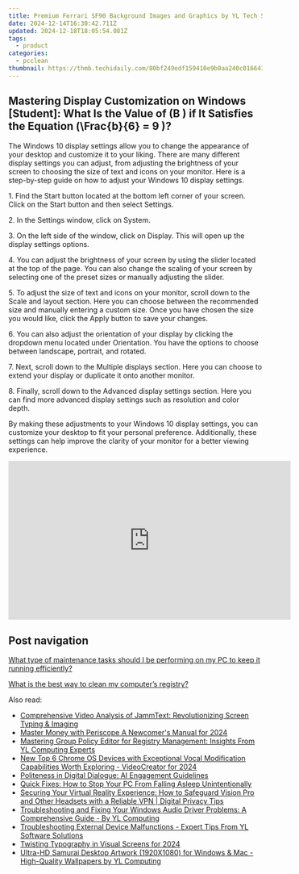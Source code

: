 ```yaml
---
title: Premium Ferrari SF90 Background Images and Graphics by YL Tech Solutions
date: 2024-12-14T16:30:42.711Z
updated: 2024-12-18T18:05:54.081Z
tags:
  - product
categories:
  - pcclean
thumbnail: https://thmb.techidaily.com/80bf249edf159410e9b0aa240c01664195ceb40e24ab3ca2d1256f5edd3745fb.jpg
---
```


## Mastering Display Customization on Windows [Student]: What Is the Value of \(B \) if It Satisfies the Equation \(\Frac{b}{6} = 9 \)?

The Windows 10 display settings allow you to change the appearance of your desktop and customize it to your liking. There are many different display settings you can adjust, from adjusting the brightness of your screen to choosing the size of text and icons on your monitor. Here is a step-by-step guide on how to adjust your Windows 10 display settings. 

1\. Find the Start button located at the bottom left corner of your screen. Click on the Start button and then select Settings.

2\. In the Settings window, click on System.

3\. On the left side of the window, click on Display. This will open up the display settings options. 

4\. You can adjust the brightness of your screen by using the slider located at the top of the page. You can also change the scaling of your screen by selecting one of the preset sizes or manually adjusting the slider.

5\. To adjust the size of text and icons on your monitor, scroll down to the Scale and layout section. Here you can choose between the recommended size and manually entering a custom size. Once you have chosen the size you would like, click the Apply button to save your changes.

6\. You can also adjust the orientation of your display by clicking the dropdown menu located under Orientation. You have the options to choose between landscape, portrait, and rotated.

7\. Next, scroll down to the Multiple displays section. Here you can choose to extend your display or duplicate it onto another monitor.

8\. Finally, scroll down to the Advanced display settings section. Here you can find more advanced display settings such as resolution and color depth. 

By making these adjustments to your Windows 10 display settings, you can customize your desktop to fit your personal preference. Additionally, these settings can help improve the clarity of your monitor for a better viewing experience.

<!-- affiliate ads begin -->
<iframe width="560" height="315" src="https://www.youtube.com/embed/slm2NjVPNtk?si=9ow6g1ucmf0TnT4T" title="YouTube video player" frameborder="0" allow="accelerometer; autoplay; clipboard-write; encrypted-media; gyroscope; picture-in-picture; web-share" referrerpolicy="strict-origin-when-cross-origin" allowfullscreen></iframe>
<!-- affiliate ads end -->

## Post navigation

[What type of maintenance tasks should I be performing on my PC to keep it running efficiently?](https://tools.techidaily.com/pcclean/products/)

[What is the best way to clean my computer’s registry?](https://tools.techidaily.com/pcclean/products/)

<ins class="adsbygoogle"
     style="display:block"
     data-ad-format="autorelaxed"
     data-ad-client="ca-pub-7571918770474297"
     data-ad-slot="1223367746"></ins>

<ins class="adsbygoogle"
     style="display:block"
     data-ad-client="ca-pub-7571918770474297"
     data-ad-slot="8358498916"
     data-ad-format="auto"
     data-full-width-responsive="true"></ins>

<span class="atpl-alsoreadstyle">Also read:</span>
<div><ul>
<li><a href="https://discover-bits.techidaily.com/comprehensive-video-analysis-of-jammtext-revolutionizing-screen-typing-and-imaging/"><u>Comprehensive Video Analysis of JammText: Revolutionizing Screen Typing & Imaging</u></a></li>
<li><a href="https://fox-helps.techidaily.com/master-money-with-periscope-a-newcomers-manual-for-2024/"><u>Master Money with Periscope A Newcomer's Manual for 2024</u></a></li>
<li><a href="https://discover-bits.techidaily.com/mastering-group-policy-editor-for-registry-management-insights-from-yl-computing-experts/"><u>Mastering Group Policy Editor for Registry Management: Insights From YL Computing Experts</u></a></li>
<li><a href="https://audio-editing.techidaily.com/new-top-6-chrome-os-devices-with-exceptional-vocal-modification-capabilities-worth-exploring-videocreator-for-2024/"><u>New Top 6 Chrome OS Devices with Exceptional Vocal Modification Capabilities Worth Exploring - VideoCreator for 2024</u></a></li>
<li><a href="https://tech-hub.techidaily.com/politeness-in-digital-dialogue-ai-engagement-guidelines/"><u>Politeness in Digital Dialogue: AI Engagement Guidelines</u></a></li>
<li><a href="https://common-error.techidaily.com/quick-fixes-how-to-stop-your-pc-from-falling-asleep-unintentionally/"><u>Quick Fixes: How to Stop Your PC From Falling Asleep Unintentionally</u></a></li>
<li><a href="https://technical-tips.techidaily.com/securing-your-virtual-reality-experience-how-to-safeguard-vision-pro-and-other-headsets-with-a-reliable-vpn-digital-privacy-tips/"><u>Securing Your Virtual Reality Experience: How to Safeguard Vision Pro and Other Headsets with a Reliable VPN | Digital Privacy Tips</u></a></li>
<li><a href="https://discover-bits.techidaily.com/troubleshooting-and-fixing-your-windows-audio-driver-problems-a-comprehensive-guide-by-yl-computing/"><u>Troubleshooting and Fixing Your Windows Audio Driver Problems: A Comprehensive Guide - By YL Computing</u></a></li>
<li><a href="https://discover-bits.techidaily.com/troubleshooting-external-device-malfunctions-expert-tips-from-yl-software-solutions/"><u>Troubleshooting External Device Malfunctions - Expert Tips From YL Software Solutions</u></a></li>
<li><a href="https://fox-direct.techidaily.com/twisting-typography-in-visual-screens-for-2024/"><u>Twisting Typography in Visual Screens for 2024</u></a></li>
<li><a href="https://discover-bits.techidaily.com/ultra-hd-samurai-desktop-artwork-1920x1080-for-windows-and-mac-high-quality-wallpapers-by-yl-computing/"><u>Ultra-HD Samurai Desktop Artwork (1920X1080) for Windows & Mac - High-Quality Wallpapers by YL Computing</u></a></li>
</ul></div>

